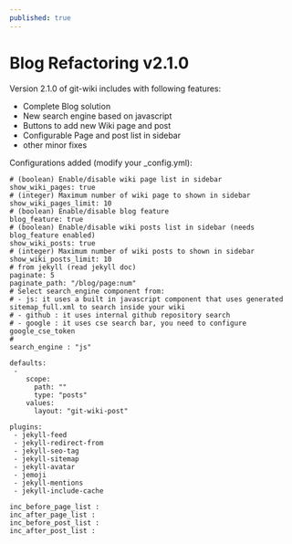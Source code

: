 ```yaml
---
published: true
---
```


# Blog Refactoring v2.1.0

Version 2.1.0 of git-wiki includes with following features:

* Complete Blog solution
* New search engine based on javascript
* Buttons to add new Wiki page and post
* Configurable Page and post list in sidebar
* other minor fixes

Configurations added (modify your _config.yml):

```
# (boolean) Enable/disable wiki page list in sidebar
show_wiki_pages: true
# (integer) Maximum number of wiki page to shown in sidebar
show_wiki_pages_limit: 10
# (boolean) Enable/disable blog feature
blog_feature: true
# (boolean) Enable/disable wiki posts list in sidebar (needs blog_feature enabled)
show_wiki_posts: true
# (integer) Maximum number of wiki posts to shown in sidebar
show_wiki_posts_limit: 10
# from jekyll (read jekyll doc)
paginate: 5
paginate_path: "/blog/page:num"
# Select search_engine component from:
# - js: it uses a built in javascript component that uses generated sitemap_full.xml to search inside your wiki
# - github : it uses internal github repository search
# - google : it uses cse search bar, you need to configure google_cse_token
#
search_engine : "js"

defaults:
 -
    scope:
      path: ""
      type: "posts"
    values:
      layout: "git-wiki-post"
      
plugins:
 - jekyll-feed
 - jekyll-redirect-from
 - jekyll-seo-tag
 - jekyll-sitemap
 - jekyll-avatar
 - jemoji
 - jekyll-mentions
 - jekyll-include-cache
 
inc_before_page_list :
inc_after_page_list :
inc_before_post_list :
inc_after_post_list :
```
